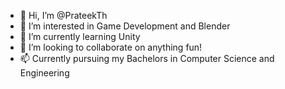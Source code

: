 - 👋 Hi, I’m @PrateekTh
- 👀 I’m interested in Game Development and Blender
- 🌱 I’m currently learning Unity
- 💞️ I’m looking to collaborate on anything fun!
- 📫 Currently pursuing my Bachelors in Computer Science and Engineering

<!---
PrateekTh/PrateekTh is a ✨ special ✨ repository because its `README.md` (this file) appears on your GitHub profile.
You can click the Preview link to take a look at your changes.
--->
